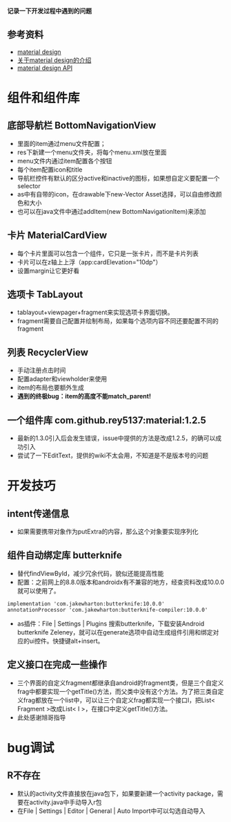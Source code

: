 
**记录一下开发过程中遇到的问题**

## 参考资料
- [material design](https://md.maxoxo.design/components/cards.html#)
- [关于material design的介绍](http://www.uisdc.com/material-design-knowledge)
- [material design API](https://material-io.cn/develop/android/components/material-card-view/)

# 组件和组件库

## 底部导航栏 BottomNavigationView
- 里面的item通过menu文件配置；
- res下新建一个menu文件夹，将每个menu.xml放在里面
- menu文件内通过item配置各个按钮
- 每个item配置icon和title
- 导航栏控件有默认的区分active和inactive的图标，如果想自定义要配置一个selector
- as中有自带的icon，在drawable下new-Vector Asset选择，可以自由修改颜色和大小
- 也可以在java文件中通过addItem(new BottomNavigationItem)来添加

## 卡片 MaterialCardView
- 每个卡片里面可以包含一个组件，它只是一张卡片，而不是卡片列表
- 卡片可以在z轴上上浮（app:cardElevation="10dp"）
- 设置margin让它更好看

## 选项卡 TabLayout
- tablayout+viewpager+fragment来实现选项卡界面切换。
- fragment需要自己配置并绘制布局，如果每个选项内容不同还要配置不同的fragment

## 列表 RecyclerView
- 手动注册点击时间
- 配置adapter和viewholder来使用
- item的布局也要额外生成
- **遇到的终极bug：item的高度不能match_parent!**

## 一个组件库 com.github.rey5137:material:1.2.5
- 最新的1.3.0引入后会发生错误，issue中提供的方法是改成1.2.5，的确可以成功引入
- 尝试了一下EditText，提供的wiki不太会用，不知道是不是版本号的问题


# 开发技巧

## intent传递信息
- 如果需要携带对象作为putExtra的内容，那么这个对象要实现序列化

## 组件自动绑定库 butterknife
- 替代findViewById，减少冗余代码，貌似还能提高性能
- 配置：之前网上的8.8.0版本和androidx有不兼容的地方，经查资料改成10.0.0就可以使用了。
```
implementation 'com.jakewharton:butterknife:10.0.0'
annotationProcessor 'com.jakewharton:butterknife-compiler:10.0.0'
```
- as插件：File | Settings | Plugins 搜索butterknife，下载安装Android butterknife Zeleney，就可以在generate选项中自动生成组件引用和绑定对应的ui控件。快捷键alt+insert。

## 定义接口在完成一些操作
- 三个界面的自定义fragment都继承自android的fragment类，但是三个自定义frag中都要实现一个getTitle()方法，而父类中没有这个方法。为了把三类自定义frag都放在一个list中，可以让三个自定义frag都实现一个接口I，把List< Fragment >改成List< I >，在接口中定义getTitle()方法。
- 此处感谢旭哥指导
# bug调试

## R不存在
- 默认的activity文件直接放在java包下，如果要新建一个activity package，需要在activity.java中手动导入r包
- 在File | Settings | Editor | General | Auto Import中可以勾选自动导入
